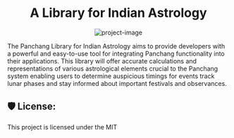 <h1 align="center" id="title">A Library for Indian Astrology</h1>

<p align="center"><img src="https://socialify.git.ci/shankarlohar/panchang/image?description=1&amp;font=Inter&amp;forks=1&amp;issues=1&amp;language=1&amp;logo=https%3A%2F%2Fgist.github.com%2Fassets%2F74100292%2F59d9250b-9b8d-46a2-b892-7271de0841bb&amp;name=1&amp;pattern=Solid&amp;pulls=1&amp;stargazers=1&amp;theme=Auto" alt="project-image"></p>

<p id="description">The Panchang Library for Indian Astrology aims to provide developers with a powerful and easy-to-use tool for integrating Panchang functionality into their applications. This library will offer accurate calculations and representations of various astrological elements crucial to the Panchang system enabling users to determine auspicious timings for events track lunar phases and stay informed about important festivals and observances.</p>

<h2>🛡️ License:</h2>

This project is licensed under the MIT